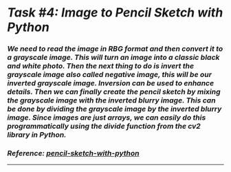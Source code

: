 # _Task #4: Image to Pencil Sketch with Python_
### _We need to read the image in RBG format and then convert it to a grayscale image. This will turn an image into a classic black and white photo. Then the next thing to do is invert the grayscale image also called negative image, this will be our inverted grayscale image. Inversion can be used to enhance details. Then we can finally create the pencil sketch by mixing the grayscale image with the inverted blurry image. This can be done by dividing the grayscale image by the inverted blurry image. Since images are just arrays, we can easily do this programmatically using the divide function from the cv2 library in Python._
### _Reference: [pencil-sketch-with-python](https://thecleverprogrammer.com/2020/09/30/pencil-sketch-with-python/)_
---
